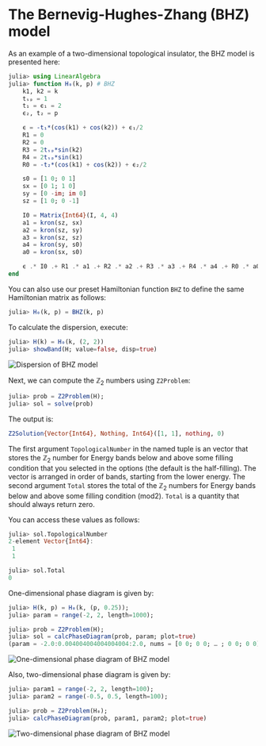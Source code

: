 # The Bernevig-Hughes-Zhang (BHZ) model

As an example of a two-dimensional topological insulator, the BHZ model is presented here:

```julia
julia> using LinearAlgebra
julia> function H₀(k, p) # BHZ
    k1, k2 = k
    tₛₚ = 1
    t₁ = ϵ₁ = 2
    ϵ₂, t₂ = p

    ϵ = -t₁*(cos(k1) + cos(k2)) + ϵ₁/2
    R1 = 0
    R2 = 0
    R3 = 2tₛₚ*sin(k2)
    R4 = 2tₛₚ*sin(k1)
    R0 = -t₂*(cos(k1) + cos(k2)) + ϵ₂/2

    s0 = [1 0; 0 1]
    sx = [0 1; 1 0]
    sy = [0 -im; im 0]
    sz = [1 0; 0 -1]

    I0 = Matrix{Int64}(I, 4, 4)
    a1 = kron(sz, sx)
    a2 = kron(sz, sy)
    a3 = kron(sz, sz)
    a4 = kron(sy, s0)
    a0 = kron(sx, s0)

    ϵ .* I0 .+ R1 .* a1 .+ R2 .* a2 .+ R3 .* a3 .+ R4 .* a4 .+ R0 .* a0
end
```
You can also use our preset Hamiltonian function `BHZ` to define the same Hamiltonian matrix as follows:

```julia
julia> H₀(k, p) = BHZ(k, p)
```

To calculate the dispersion, execute:

```julia
julia> H(k) = H₀(k, (2, 2))
julia> showBand(H; value=false, disp=true)
```

![Dispersion of BHZ model](https://github.com/KskAdch/TopologicalNumbers.jl/assets/139373570/de14907c-777f-4667-810b-54c10888dfa1)


Next, we can compute the $\mathbb{Z}_2$ numbers using `Z2Problem`:

```julia
julia> prob = Z2Problem(H);
julia> sol = solve(prob)
```


The output is:

```julia
Z2Solution{Vector{Int64}, Nothing, Int64}([1, 1], nothing, 0)
```

The first argument `TopologicalNumber` in the named tuple is an vector that stores the $\mathbb{Z}_2$ number for Energy bands below and above some filling condition that you selected in the options (the default is the half-filling).
The vector is arranged in order of bands, starting from the lower energy.
The second argument `Total` stores the total of the $\mathbb{Z}_2$ numbers for Energy bands below and above some filling condition (mod2).
`Total` is a quantity that should always return zero.

You can access these values as follows:

```julia
julia> sol.TopologicalNumber
2-element Vector{Int64}:
 1
 1

julia> sol.Total
0
```


One-dimensional phase diagram is given by:

```julia
julia> H(k, p) = H₀(k, (p, 0.25));
julia> param = range(-2, 2, length=1000);

julia> prob = Z2Problem(H);
julia> sol = calcPhaseDiagram(prob, param; plot=true)
(param = -2.0:0.004004004004004004:2.0, nums = [0 0; 0 0; … ; 0 0; 0 0])
```

![One-dimensional phase diagram of BHZ model](https://github.com/KskAdch/TopologicalNumbers.jl/assets/139373570/5d6d5364-68d0-4423-8ecf-49bf0538af63)


Also, two-dimensional phase diagram is given by:

```julia
julia> param1 = range(-2, 2, length=100);
julia> param2 = range(-0.5, 0.5, length=100);

julia> prob = Z2Problem(H₀);
julia> calcPhaseDiagram(prob, param1, param2; plot=true)
```


![Two-dimensional phase diagram of BHZ model](https://github.com/KskAdch/TopologicalNumbers.jl/assets/139373570/802eedbe-c893-44b4-8267-d80e1745415a)
